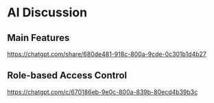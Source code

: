 # AI Discussion

## Main Features
https://chatgpt.com/share/680de481-918c-800a-9cde-0c301b1d4b27

## Role-based Access Control
https://chatgpt.com/c/670186eb-9e0c-800a-839b-80ecd4b39b3c

